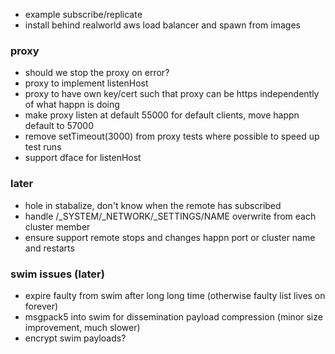 * example subscribe/replicate
* install behind realworld aws load balancer and spawn from images

### proxy

* should we stop the proxy on error?
* proxy to implement listenHost
* proxy to have own key/cert such that proxy can be https independently of what happn is doing
* make proxy listen at default 55000 for default clients, move happn default to 57000
* remove setTimeout(3000) from proxy tests where possible to speed up test runs
* support dface for listenHost

### later

* hole in stabalize, don't know when the remote has subscribed
* handle /_SYSTEM/_NETWORK/_SETTINGS/NAME overwrite from each cluster member
* ensure support remote stops and changes happn port or cluster name and restarts

### swim issues (later)

* expire faulty from swim after long long time (otherwise faulty list lives on forever)
* msgpack5 into swim for dissemination payload compression (minor size improvement, much slower)
* encrypt swim payloads?
